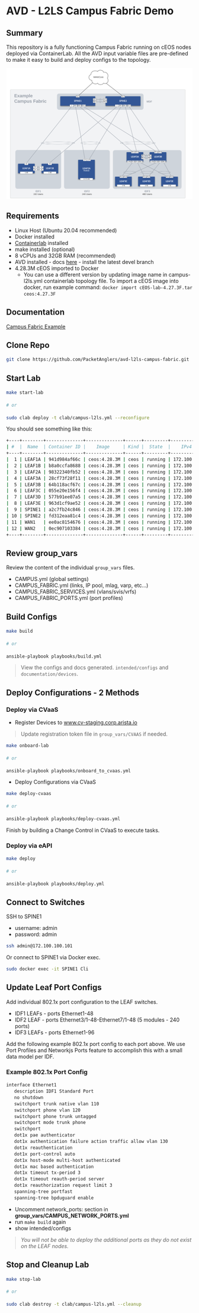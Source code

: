 # AVD - L2LS Campus Fabric Demo

## Summary

This repository is a fully functioning Campus Fabric running on cEOS nodes deployed via ContainerLab.  All the AVD input variable files are pre-defined to make it easy to build and deploy configs to the topology.

![Figure: 1](images/campus_topo.svg)

## Requirements

- Linux Host (Ubuntu 20.04 recommended)
- Docker installed
- [Containerlab](https://containerlab.dev/install/) installed
- make installed (optional)
- 8 vCPUs and 32GB RAM (recommended)
- AVD installed - docs [here](https://avd.sh/en/stable/docs/installation/collection-installation.html) - install the latest devel branch
- 4.28.3M cEOS imported to Docker
  - You can use a different version by updating image name in campus-l2ls.yml containerlab topology file. To import a cEOS image into docker, run example command: `docker import cEOS-lab-4.27.3F.tar ceos:4.27.3F`

## Documentation

[Campus Fabric Example](https://avd.sh/en/devel/examples/campus-fabric/index.html)

## Clone Repo

``` bash
git clone https://github.com/PacketAnglers/avd-l2ls-campus-fabric.git
```

## Start Lab

``` bash
make start-lab

# or

sudo clab deploy -t clab/campus-l2ls.yml --reconfigure
```

You should see something like this:

``` bash
+----+--------+--------------+--------------+------+---------+--------------------+--------------+
| #  |  Name  | Container ID |    Image     | Kind |  State  |    IPv4 Address    | IPv6 Address |
+----+--------+--------------+--------------+------+---------+--------------------+--------------+
|  1 | LEAF1A | 941d984af66c | ceos:4.28.3M | ceos | running | 172.100.100.103/24 | N/A          |
|  2 | LEAF1B | b8a0ccfa8688 | ceos:4.28.3M | ceos | running | 172.100.100.104/24 | N/A          |
|  3 | LEAF2A | 98322340fb52 | ceos:4.28.3M | ceos | running | 172.100.100.105/24 | N/A          |
|  4 | LEAF3A | 28cf73f28f11 | ceos:4.28.3M | ceos | running | 172.100.100.106/24 | N/A          |
|  5 | LEAF3B | 64b118acf67c | ceos:4.28.3M | ceos | running | 172.100.100.107/24 | N/A          |
|  6 | LEAF3C | 055e20e156f4 | ceos:4.28.3M | ceos | running | 172.100.100.108/24 | N/A          |
|  7 | LEAF3D | 577b91ee07a5 | ceos:4.28.3M | ceos | running | 172.100.100.109/24 | N/A          |
|  8 | LEAF3E | 963d1cf9ae52 | ceos:4.28.3M | ceos | running | 172.100.100.110/24 | N/A          |
|  9 | SPINE1 | a2c7fb24c846 | ceos:4.28.3M | ceos | running | 172.100.100.101/24 | N/A          |
| 10 | SPINE2 | fd312eaa81c4 | ceos:4.28.3M | ceos | running | 172.100.100.102/24 | N/A          |
| 11 | WAN1   | ee0ac8154676 | ceos:4.28.3M | ceos | running | 172.100.100.111/24 | N/A          |
| 12 | WAN2   | 0ec907103384 | ceos:4.28.3M | ceos | running | 172.100.100.112/24 | N/A          |
+----+--------+--------------+--------------+------+---------+--------------------+--------------+
```

## Review group_vars

Review the content of the individual `group_vars` files.

- CAMPUS.yml (global settings)
- CAMPUS_FABRIC.yml (links, IP pool, mlag, varp, etc...)
- CAMPUS_FABRIC_SERVICES.yml (vlans/svis/vrfs)
- CAMPUS_FABRIC_PORTS.yml (port profiles)

## Build Configs

``` bash
make build

# or

ansible-playbook playbooks/build.yml
```

> View the configs and docs generated.  `intended/configs` and `documentation/devices`.

## Deploy Configurations - 2 Methods

### Deploy via CVaaS

- Register Devices to www.cv-staging.corp.arista.io

> Update registration token file in `group_vars/CVAAS` if needed.

``` bash
make onboard-lab

# or

ansible-playbook playbooks/onboard_to_cvaas.yml
```

- Deploy Configurations via CVaaS

``` bash
make deploy-cvaas

# or

ansible-playbook playbooks/deploy-cvaas.yml
```

Finish by building a Change Control in CVaaS to execute tasks.

### Deploy via eAPI

``` bash
make deploy

# or

ansible-playbook playbooks/deploy.yml
```

## Connect to Switches

SSH to SPINE1

- username: admin
- password: admin

``` bash
ssh admin@172.100.100.101
```

Or connect to SPINE1 via Docker exec.

``` bash
sudo docker exec -it SPINE1 Cli
```

## Update Leaf Port Configs

Add individual 802.1x port configuration to the LEAF switches.

- IDF1 LEAFs - ports Ethernet1-48
- IDF2 LEAF - ports Ethernet3/1-48-Ethernet7/1-48 (5 modules - 240 ports)
- IDF3 LEAFs - ports Ethernet1-96

Add the following example 802.1x port config to each port above.  We use Port Profiles and Networkjs Ports feature to accomplish this with a small data model per IDF.

### Example 802.1x Port Config

``` bash
interface Ethernet1
   description IDF1 Standard Port
   no shutdown
   switchport trunk native vlan 110
   switchport phone vlan 120
   switchport phone trunk untagged
   switchport mode trunk phone
   switchport
   dot1x pae authenticator
   dot1x authentication failure action traffic allow vlan 130
   dot1x reauthentication
   dot1x port-control auto
   dot1x host-mode multi-host authenticated
   dot1x mac based authentication
   dot1x timeout tx-period 3
   dot1x timeout reauth-period server
   dot1x reauthorization request limit 3
   spanning-tree portfast
   spanning-tree bpduguard enable
```

- Uncomment network_ports: section in **group_vars/CAMPUS_NETWORK_PORTS.yml**
- run `make build` again
- show intended/configs

> _You will not be able to deploy the additional ports as they do not exist on the LEAF nodes._

## Stop and Cleanup Lab

``` bash
make stop-lab

# or

sudo clab destroy -t clab/campus-l2ls.yml --cleanup
```
